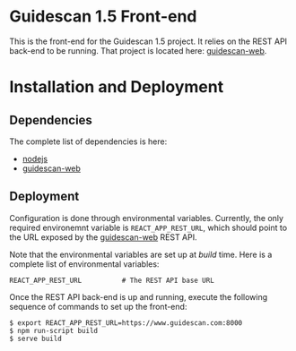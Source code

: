 # Guidescan 1.5 Front-end

This is the front-end for the Guidescan 1.5 project. It relies on the
REST API back-end to be running. That project is located here:
[guidescan-web](https://github.com/schmidt73/guidescan-web).

# Installation and Deployment

## Dependencies

The complete list of dependencies is here:
- [nodejs](https://nodejs.org/) 
- [guidescan-web](https://github.com/schmidt73/guidescan-web) 

## Deployment

Configuration is done through environmental variables. Currently, the
only required environemnt variable is `REACT_APP_REST_URL`, which
should point to the URL exposed by the
[guidescan-web](https://github.com/schmidt73/guidescan-web) REST API.

Note that the environmental variables are set up at *build* time.
Here is a complete list of environmental variables:
``` shell
REACT_APP_REST_URL          # The REST API base URL
```

Once the REST API back-end is up and running,
execute the following sequence of commands to set up the front-end:
``` shell
$ export REACT_APP_REST_URL=https://www.guidescan.com:8000
$ npm run-script build
$ serve build
```


